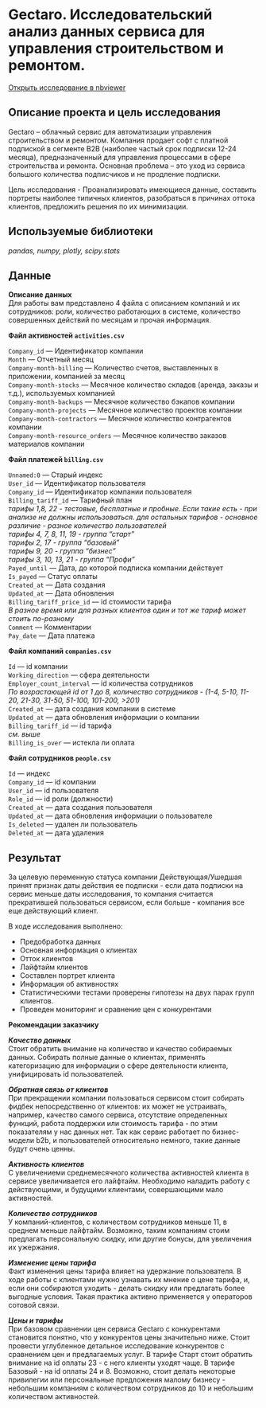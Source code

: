 # Gectaro. Исследовательский анализ данных сервиса для управления строительством и ремонтом.

[Открыть исследование в nbviewer](https://nbviewer.org/github/barudenko/projects/blob/main/gectaro_research/gectaro.ipynb)

## Описание проекта и цель исследования

Gectaro – облачный сервис для автоматизации управления строительством и ремонтом. Компания продает софт с платной подпиской в сегменте B2B (наиболее частый срок подписки 12-24 месяца), предназначенный для управления процессами в сфере строительства и ремонта. Основная проблема – это уход из сервиса большого количества подписчиков и не продление подписки.

Цель исследования - Проанализировать имеющиеся данные, составить портреты наиболее типичных клиентов, разобраться в причинах оттока клиентов, предложить решения по их минимизации.

## Используемые библиотеки
*pandas, numpy, plotly, scipy.stats*

## Данные

__Описание данных__  
Для работы вам представлено 4 файла с описанием компаний и их сотрудников: роли, количество работающих в системе, количество совершенных действий по месяцам и прочая информация.

**Файл активностей `activities.csv`**

`Company_id` — Идентификатор компании  
`Month` — Отчетный месяц  
`Company-month-billing` — Количество счетов, выставленных в приложении, компанией за месяц  
`Company-month-stocks` — Месячное количество складов (аренда, заказы и т.д.), используемых компанией  
`Company-month-backups` — Месячное количество бэкапов компании  
`Company-month-projects` — Месячное количество проектов компании  
`Company-month-contractors` — Месячное количество контрагентов компании  
`Company-month-resource_orders` — Месячное количество заказов материалов компании

**Файл платежей `billing.csv`**

`Unnamed:0` — Старый индекс  
`User_id` — Идентификатор пользователя  
`Company_id` — Идентификатор компании пользователя  
`Billing_tariff_id` — Тарифный план  
*тарифы 1,8, 22 - тестовые, бесплатные и пробные. Если такие есть - при анализе не должны использоваться. для остальных тарифов - основное различие - разное количество пользователей  
тарифы 4, 7, 8, 11, 19 - группа “старт”  
тарифы 2, 17 - группа “базовый”  
тарифы 9, 20 - группа “бизнес”  
тарифы 3, 10, 13, 21 - группа “Профи”*  
`Payed_until` — Дата, до которой подписка компании действует  
`Is_payed` — Статус оплаты  
`Created_at` — Дата создания  
`Updated_at` — Дата обновления  
`Billing_tariff_price_id` — id стоимости тарифа  
*В разное время или для разных клиентов  один и тот же тариф может стоить по-разному*  
`Comment` — Комментарии  
`Pay_date` — Дата платежа

**Файл компаний `companies.csv`**

`Id` — id компании  
`Working_direction` — сфера деятельности  
`Employer_count_interval` — id количества сотрудников  
*По возрастающей id от 1 до 8, количество сотрудников - (1-4, 5-10, 11-20, 21-30, 31-50, 51-100, 101-200, >201)*  
`Created_at` — дата создания компании в системе  
`Updated_at` — дата обновления информации о компании  
`Billing_tariff_id` — id тарифа  
*см. выше*  
`Billing_is_over` — истекла ли оплата

**Файл сотрудников `people.csv`**

`Id` — индекс  
`Company_id` — id компании  
`User_id` — id пользователя  
`Role_id` — id роли (должности)  
`Created_at` — дата создания пользователя  
`Updated_at` — дата обновления информации о пользователе  
`Is_deleted` — удален ли пользователь  
`Deleted_at` — дата удаления

## Результат

За целевую переменную статуса компании Действующая/Ушедшая принят признак даты действия ее подписки -  если дата подписки на сервис меньше даты исследования, то компания считается прекратившей пользоваться сервисом, если больше - компания все еще действующий клиент.

В ходе исследования выполнено:
- Предобработка данных
- Основная информация о клиентах
- Отток клиентов
- Лайфтайм клиентов
- Составлен портрет клиента
- Информация об активностях
- Статистическими тестами проверены гипотезы на двух парах групп клиентов.
- Проведен мониторинг и сравнение цен с конкурентами

**Рекомендации заказчику**

***Качество данных***  
Стоит обратить внимание на количество и качество собираемых данных. Собирать полные данные о клиентах, применять категоризацию для информации о сфере деятельности клиента, унифицировать id пользователей.

***Обратная связь от клиентов***  
При прекращении компании пользоваться сервисом стоит собирать фидбек непосредственно от клиентов: их может не устраивать, например, качество самого сервиса, отсутствие определенных функций, работа поддержки или стоимость тарифа - по этим показателям у нас данных нет. Так как сервис работает по бизнес-модели b2b, и пользователей относительно немного, такие данные будут очень ценны.

***Активность клиентов***  
С увеличениеми среднемесячного количества активностей клиента в сервисе увеличивается его лайфтайм. Необходимо наладить работу с действующими, и будущими клиентами, совершающими мало активностей.

***Количество сотрудников***  
У компаний-клиентов, с количеством сотрудников меньше 11, в среднем меньше лайфтайм. Возможно, таким компаниям стоим предлагать персональную скидку, или другие бонусы, для увеличения их ужержания.

***Изменение цены тарифа***  
Факт изменения цены тарифа влияет на удержание пользователя. В ходе работы с клиентами нужно узнавать их мнение о цене тарифа, и, если они собираются уходить - делать скидку или предлагать более выгодные условия. Такая практика активно применяется у операторов сотовой связи.

***Цены и тарифы***  
При базовом сравнении цен сервиса Gectaro с конкурентами становится понятно, что у конкурентов цены значительно ниже. Стоит провести углубленное детальное исследование конкурентов с сравнением цен и предлагаемых услуг. В тарифе Старт стоит обратить внимание на id оплаты 23 - с него клиенты уходят чаще. В тарифе Базовый - на id оплаты 24 и 8.  Возможно, стоит делать некоторые привилегии или персональные предложения малому бизнесу - небольшим компаниям с количеством сотрудников до 10 и небольшим количеством активностей.
